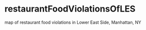 # restaurantFoodViolationsOfLES
 map of restaurant food violations in Lower East Side, Manhattan, NY
